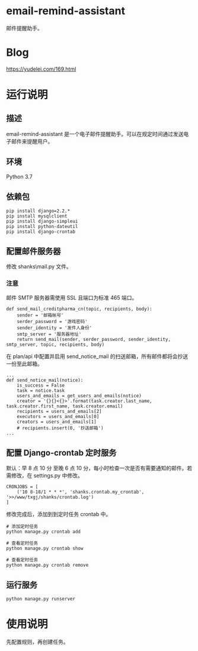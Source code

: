 # email-remind-assistant
邮件提醒助手。
# Blog
https://yudelei.com/169.html
# 运行说明
## 描述
email-remind-assistant 是一个电子邮件提醒助手。可以在规定时间通过发送电子邮件来提醒用户。
## 环境
Python 3.7
## 依赖包
~~~
pip install django=2.2.*
pip install mysqlclient
pip install django-simpleui
pip install python-dateutil
pip install django-crontab
~~~
## 配置邮件服务器
修改 shanks\mail.py 文件。
### 注意
邮件 SMTP 服务器需使用 SSL 且端口为标准 465 端口。
~~~
def send_mail_creditpharma_cn(topic, recipients, body):
    sender = '邮箱帐号'
    serder_password = '游戏密码'
    sender_identity = '发件人身份'
    smtp_server = '服务器地址'
    return send_mail(sender, serder_password, sender_identity, smtp_server, topic, recipients, body)
~~~
在 plan/api 中配置并启用 send_notice_mail 的扫送邮箱，所有邮件都将会抄送一份至此邮箱。
~~~
...
def send_notice_mail(notice):
    is_success = False
    task = notice.task
    users_and_emails = get_users_and_emails(notice)
    creator = '{}{}<{}>'.format(task.creator.last_name, task.creator.first_name, task.creator.email)
    recipients = users_and_emails[2]
    executors = users_and_emails[0]
    creators = users_and_emails[1]
    # recipients.insert(0, '抄送邮箱')
...
~~~
## 配置 Django-crontab 定时服务
默认：早 8 点 10 分 至晚 6 点 10 分，每小时检查一次是否有需要通知的邮件。若需修改，在 settings.py 中修改。
~~~
CRONJOBS = [
    ('10 8-18/1 * * *', 'shanks.crontab.my_crontab', '>>/www/txgj/shanks/crontab.log')
]
~~~
修改完成后，添加到到定时任务 crontab 中。
~~~
# 添加定时任务
python manage.py crontab add

# 查看定时任务
python manage.py crontab show

# 查看定时任务
python manage.py crontab remove
~~~
## 运行服务
~~~
python manage.py runserver
~~~
# 使用说明
先配置规则，再创建任务。
